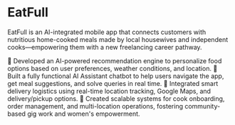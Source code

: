 # EatFull
EatFull is an AI-integrated mobile app that connects customers with nutritious home-cooked meals made by local housewives and independent cooks—empowering them with a new freelancing career pathway.

🔹 Developed an AI-powered recommendation engine to personalize food options based on user preferences, weather conditions, and location.
🔹 Built a fully functional AI Assistant chatbot to help users navigate the app, get meal suggestions, and solve queries in real time.
🔹 Integrated smart delivery logistics using real-time location tracking, Google Maps, and delivery/pickup options.
🔹 Created scalable systems for cook onboarding, order management, and multi-location operations, fostering community-based gig work and women's empowerment.
